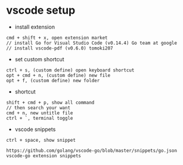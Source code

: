 # vscode setup

* install extension

```
cmd + shift + x, open extension market
// install Go for Visual Studio Code (v0.14.4) Go team at google
// install vscode-pdf (v0.6.0) tomoki207
```

* set custom shortcut
```
ctrl + s, (custom define) open keyboard shortcut
opt + cmd + n, (custom define) new file
opt + f, (custom define) new folder
```

* shortcut
```
shift + cmd + p, show all command
// then search your want
cmd + n, new untitle file
ctrl + `, terminal toggle
```

* vscode snippets
```
ctrl + space, show snippet

https://github.com/golang/vscode-go/blob/master/snippets/go.json
vscode-go extension snippets
```